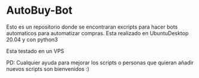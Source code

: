 # AutoBuy-Bot
Esto es un repositorio donde se encontraran excripts para hacer bots automaticos para automatizar compras.
Esta realizado en UbuntuDesktop 20.04 y con python3

Esta testado en un VPS


PD:
Cualquier ayuda para mejorar los scripts o personas que quieran añadir nuevos scripts son bienvenidos :)

